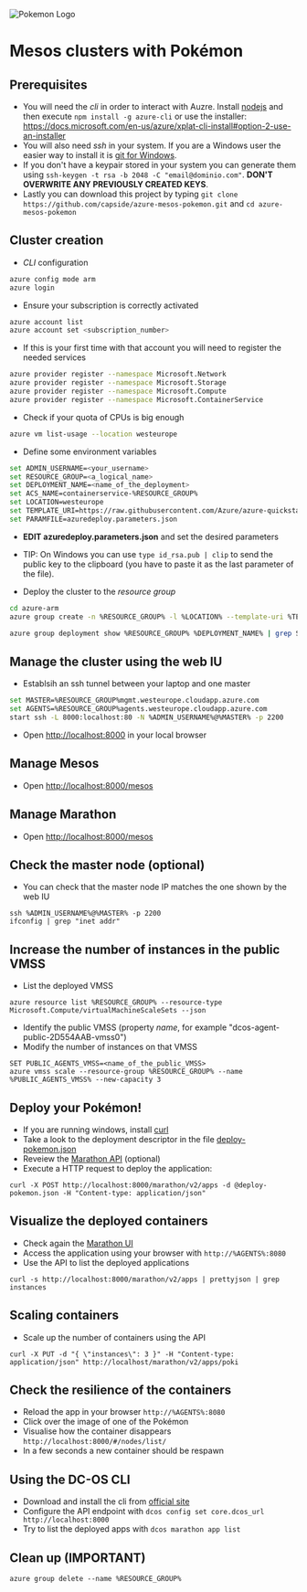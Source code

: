 
![Pokemon Logo](http://vignette1.wikia.nocookie.net/es.pokemon/images/6/61/Logo_de_Pok%C3%A9mon_(EN).png)

# Mesos clusters with Pokémon

## Prerequisites

* You will need the *cli* in order to interact with Auzre. Install  [nodejs](https://nodejs.org/en/) and then execute  ```npm install -g azure-cli``` or use the installer: https://docs.microsoft.com/en-us/azure/xplat-cli-install#option-2-use-an-installer
* You will also need *ssh* in your system. If you are a Windows user the easier way to install it is [git for Windows](https://git-scm.com/download/win).
* If you don't have a keypair stored in your system you can generate them using ```ssh-keygen -t rsa -b 2048 -C "email@dominio.com"```. **DON'T OVERWRITE ANY PREVIOUSLY CREATED KEYS**.
* Lastly you can download this project by typing ```git clone https://github.com/capside/azure-mesos-pokemon.git``` and ```cd azure-mesos-pokemon```

## Cluster creation

* *CLI* configuration

```bash
azure config mode arm
azure login
```
* Ensure your subscription is correctly activated

```bash
azure account list
azure account set <subscription_number>
```

* If this is your first time with that account you will need to register the needed services

```bash
azure provider register --namespace Microsoft.Network
azure provider register --namespace Microsoft.Storage
azure provider register --namespace Microsoft.Compute
azure provider register --namespace Microsoft.ContainerService
```

* Check if your quota of CPUs is big enough

```bash
azure vm list-usage --location westeurope
```

* Define some environment variables

```bash
set ADMIN_USERNAME=<your_username>
set RESOURCE_GROUP=<a_logical_name>
set DEPLOYMENT_NAME=<name_of_the_deployment>
set ACS_NAME=containerservice-%RESOURCE_GROUP%
set LOCATION=westeurope
set TEMPLATE_URI=https://raw.githubusercontent.com/Azure/azure-quickstart-templates/master/101-acs-dcos/azuredeploy.json
set PARAMFILE=azuredeploy.parameters.json
```

* **EDIT azuredeploy.parameters.json** and set the desired parameters
* TIP: On Windows you can use ```type id_rsa.pub | clip``` to send the public key to the clipboard (you have to paste it as the last parameter of the file).

* Deploy the cluster to the *resource group*

```bash
cd azure-arm
azure group create -n %RESOURCE_GROUP% -l %LOCATION% --template-uri %TEMPLATE_URI% -e %PARAMFILE% --deployment-name %DEPLOYMENT_NAME%

azure group deployment show %RESOURCE_GROUP% %DEPLOYMENT_NAME% | grep State
```

## Manage the cluster using the web IU

* Establsih an ssh tunnel between your laptop and one master

```bash
set MASTER=%RESOURCE_GROUP%mgmt.westeurope.cloudapp.azure.com
set AGENTS=%RESOURCE_GROUP%agents.westeurope.cloudapp.azure.com
start ssh -L 8000:localhost:80 -N %ADMIN_USERNAME%@%MASTER% -p 2200
```

* Open [http://localhost:8000](http://localhost:8000) in your local browser

## Manage Mesos

* Open [http://localhost:8000/mesos](http://localhost:8000/mesos) 

## Manage Marathon

* Open [http://localhost:8000/mesos](http://localhost:8000/mesos) 

## Check the master node (optional)

* You can check that the master node IP matches the one shown by the web IU

```
ssh %ADMIN_USERNAME%@%MASTER% -p 2200
ifconfig | grep "inet addr"
```

## Increase the number of instances in the public VMSS

* List the deployed VMSS

```
azure resource list %RESOURCE_GROUP% --resource-type Microsoft.Compute/virtualMachineScaleSets --json  
```

* Identify the public VMSS (property *name*, for example "dcos-agent-public-2D554AAB-vmss0")
* Modify the number of instances on that VMSS

```
SET PUBLIC_AGENTS_VMSS=<name_of_the_public_VMSS>
azure vmss scale --resource-group %RESOURCE_GROUP% --name %PUBLIC_AGENTS_VMSS% --new-capacity 3
```

## Deploy your Pokémon!

* If you are running windows, install [curl](https://curl.haxx.se/download.html)
* Take a look to the deployment descriptor in the file [deploy-pokemon.json](https://github.com/capside/azure-mesos-pokemon/blob/master/azure-arm/deploy-pokemon.json)
* Reveiew the [Marathon API](https://mesosphere.github.io/marathon/docs/rest-api.html) (optional)
* Execute a HTTP request to deploy the application:

```
curl -X POST http://localhost:8000/marathon/v2/apps -d @deploy-pokemon.json -H "Content-type: application/json"
```

## Visualize the deployed containers

* Check again the [Marathon UI](http://localhost:8000/marathon)
* Access the application using your browser with ```http://%AGENTS%:8080```
* Use the API to list the deployed applications

```
curl -s http://localhost:8000/marathon/v2/apps | prettyjson | grep instances
```

## Scaling containers

* Scale up the number of containers using the API

```
curl -X PUT -d "{ \"instances\": 3 }" -H "Content-type: application/json" http://localhost/marathon/v2/apps/poki
```

## Check the resilience of the containers

* Reload the app in your browser ```http://%AGENTS%:8080```
* Click over the image of one of the Pokémon
* Visualise how the container disappears ```http://localhost:8000/#/nodes/list/```
* In a few seconds a new container should be respawn

## Using the DC-OS CLI

* Download and install the cli from [official site](https://dcos.io/docs/1.8/usage/cli/install/#windows)
* Configure the API endpoint with ```dcos config set core.dcos_url http://localhost:8000```
* Try to list the deployed apps with ```dcos marathon app list```

## Clean up (**IMPORTANT**)

```
azure group delete --name %RESOURCE_GROUP%
```
